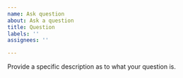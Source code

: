 ```yaml
---
name: Ask question
about: Ask a question
title: Question
labels: ''
assignees: ''

---
```


Provide a specific description as to what your question is.
